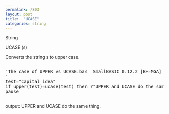 ```yaml
---
permalink: /803
layout: post
title:  "UCASE"
categories: string
---
```

String

UCASE (s)

Converts the string s to upper case.

<pre>

'The case of UPPER vs UCASE.bas  SmallBASIC 0.12.2 [B+=MGA] 2016-03-12
'
test="capital idea"
if upper(test)=ucase(test) then ?"UPPER and UCASE do the same thing." else ?"UPPER and UCASE are different."
pause

</pre>

output: UPPER and UCASE do the same thing.
